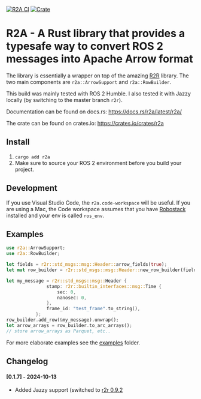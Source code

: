 [![R2A CI](https://github.com/istvan-fodor/r2a/actions/workflows/build.yml/badge.svg)](https://github.com/istvan-fodor/r2a/actions/workflows/build.yml)
[![Crate](https://img.shields.io/crates/v/r2a.svg)](https://crates.io/crates/r2a)



R2A - A Rust library that provides a typesafe way to convert ROS 2 messages into Apache Arrow format
=================================================================================================

The library is essentially a wrapper on top of the amazing [R2R](https://github.com/sequenceplanner/r2r/) library. The two main components are `r2a::ArrowSupport` and `r2a::RowBuilder`. 

This build was mainly tested with ROS 2 Humble. I also tested it with Jazzy locally (by switching to the master branch `r2r`).

Documentation can be found on docs.rs: https://docs.rs/r2a/latest/r2a/

The crate can be found on crates.io: https://crates.io/crates/r2a 

## Install

1. `cargo add r2a`
2. Make sure to source your ROS 2 environment before you build your project. 

## Development

If you use Visual Studio Code, the `r2a.code-workspace` will be useful. If you are using a Mac, the Code workspace assumes that you have [Robostack](https://robostack.github.io/GettingStarted.html) installed and your env is called `ros_env`. 

## Examples

```rust
use r2a::ArrowSupport;
use r2a::RowBuilder;

let fields = r2r::std_msgs::msg::Header::arrow_fields(true);
let mut row_builder = r2r::std_msgs::msg::Header::new_row_builder(fields.iter().collect()); //We keep all the fields, convert to Vec<&Field>

let my_message = r2r::std_msgs::msg::Header {
               stamp: r2r::builtin_interfaces::msg::Time {
                   sec: 0,
                   nanosec: 0,
               },
               frame_id: "test_frame".to_string(),
           };
row_builder.add_row(&my_message).unwrap();
let arrow_arrays = row_builder.to_arc_arrays();
// store arrow_arrays as Parquet, etc..
```

For more elaborate examples see the [examples](examples) folder.

## Changelog

#### [0.1.7] - 2024-10-13
* Added Jazzy support (switched to [r2r 0.9.2](https://github.com/sequenceplanner/r2r) 
